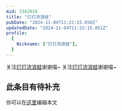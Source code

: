 ```yaml
---
mid: 2362016
title: "灯灯流浪蛙"
pubDate: "2024-11-04T11:22:15.850Z"
updatedDate: "2024-11-04T11:22:15.851Z"
profile:
  {
    Nickname: ["灯灯流浪蛙"],
  }
---
```


关注[灯灯流浪蛙](https://space.bilibili.com/2362016)谢谢喵~ 关注[灯灯流浪蛙](https://space.bilibili.com/2362016)谢谢喵~

## 此条目有待补充
你可以在[这里](https://github.com/Yuhanawa/VTuber.ICU/edit/master/src/content/v/灯灯流浪蛙/index.md)编辑本文
